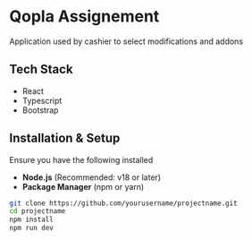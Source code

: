# Qopla Assignement

Application used by cashier to select modifications and addons

## Tech Stack

- React
- Typescript
- Bootstrap

## Installation & Setup

Ensure you have the following installed

- **Node.js** (Recommended: v18 or later)
- **Package Manager** (npm or yarn)


 
```sh
git clone https://github.com/yourusername/projectname.git
cd projectname
npm install
npm run dev

```

